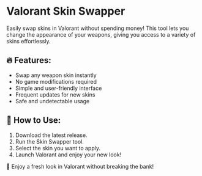 # Valorant Skin Swapper  

Easily swap skins in Valorant without spending money! This tool lets you change the appearance of your weapons, giving you access to a variety of skins effortlessly.  

## 🔥 Features:
- Swap any weapon skin instantly  
- No game modifications required  
- Simple and user-friendly interface  
- Frequent updates for new skins  
- Safe and undetectable usage  

## 📌 How to Use:
1. Download the latest release.  
2. Run the Skin Swapper tool.  
3. Select the skin you want to apply.  
4. Launch Valorant and enjoy your new look!  


🚀 Enjoy a fresh look in Valorant without breaking the bank!  
